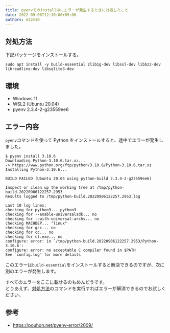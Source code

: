 ```yaml
---
title: pyenvでのinstall中にエラーが発生するときに対処したこと
date: 2022-09-06T12:30:00+09:00
authors: mt2m10
---
```


## 対処方法

下記パッケージをインストールする。

```
sudo apt install -y build-essential zlib1g-dev libssl-dev libbz2-dev libreadline-dev libsqlite3-dev
```

## 環境

- Windows 11
- WSL2 (Ubuntu 20.04)
- pyenv 2.3.4-2-g23559ee6

## エラー内容

`pyenv`コマンドを使って Python をインストールすると、途中でエラーが発生しました。

```
$ pyenv install 3.10.6
Downloading Python-3.10.6.tar.xz...
-> https://www.python.org/ftp/python/3.10.6/Python-3.10.6.tar.xz
Installing Python-3.10.6...

BUILD FAILED (Ubuntu 20.04 using python-build 2.3.4-2-g23559ee6)

Inspect or clean up the working tree at /tmp/python-build.20220906122257.2953
Results logged to /tmp/python-build.20220906122257.2953.log

Last 10 log lines:
checking for python3... python3
checking for --enable-universalsdk... no
checking for --with-universal-archs... no
checking MACHDEP... "linux"
checking for gcc... no
checking for cc... no
checking for cl.exe... no
configure: error: in `/tmp/python-build.20220906122257.2953/Python-3.10.6':
configure: error: no acceptable C compiler found in $PATH
See `config.log' for more details
```

このエラーは`build-essential`をインストールすると解決できるのですが、次に別のエラーが発生します。

すべてのエラーをここに載せるのもめんどうです。  
とりあえず、[対処方法](#対処方法)のコマンドを実行すればエラーが解消できるのでお試しください。

## 参考

- https://pouhon.net/pyenv-error/2009/
